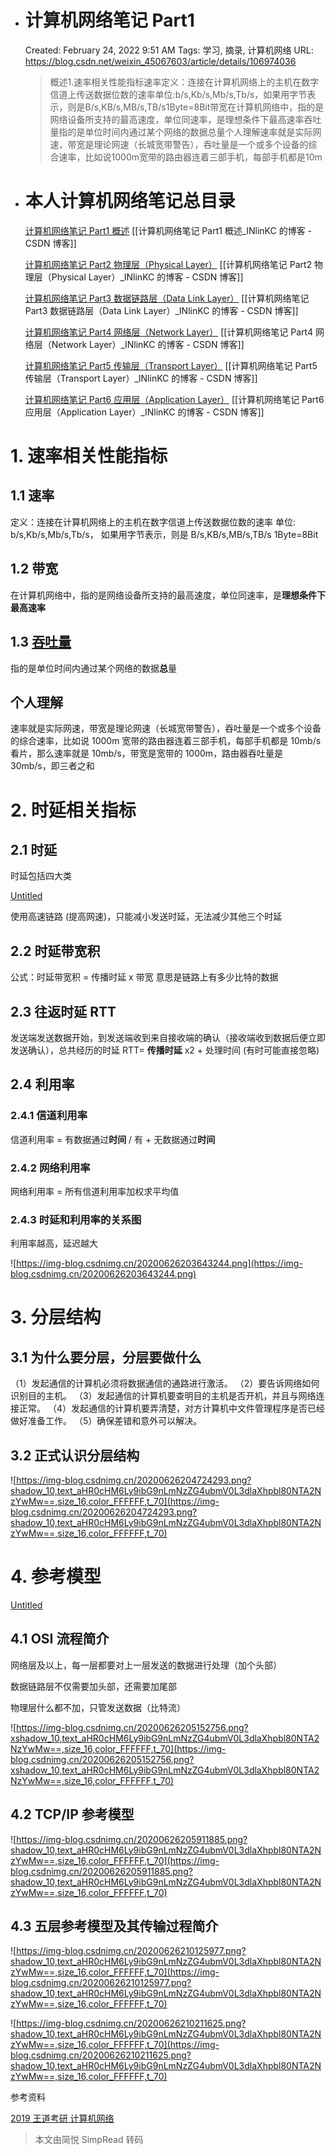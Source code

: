- # 计算机网络笔记 Part1
  
  Created: February 24, 2022 9:51 AM
  Tags: 学习, 摘录, 计算机网络
  URL: https://blog.csdn.net/weixin_45067603/article/details/106974036
  
  > 概述1.速率相关性能指标速率定义：连接在计算机网络上的主机在数字信道上传送数据位数的速率单位:b/s,Kb/s,Mb/s,Tb/s，如果用字节表示，则是B/s,KB/s,MB/s,TB/s1Byte=8Bit带宽在计算机网络中，指的是网络设备所支持的最高速度，单位同速率，是理想条件下最高速率吞吐量指的是单位时间内通过某个网络的数据总量个人理解速率就是实际网速，带宽是理论网速（长城宽带警告），吞吐量是一个或多个设备的综合速率，比如说1000m宽带的路由器连着三部手机，每部手机都是10m
  >
- # 本人计算机网络笔记总目录
  
  [计算机网络笔记 Part1 概述](https://blog.csdn.net/weixin_45067603/article/details/106974036)
   [[计算机网络笔记 Part1 概述_INlinKC 的博客 - CSDN 博客]]
  
  [计算机网络笔记 Part2 物理层（Physical Layer）](https://blog.csdn.net/weixin_45067603/article/details/106974965) 
   [[计算机网络笔记 Part2 物理层（Physical Layer）_INlinKC 的博客 - CSDN 博客]]
  
  [计算机网络笔记 Part3 数据链路层（Data Link Layer）](https://blog.csdn.net/weixin_45067603/article/details/106980441)
   [[计算机网络笔记 Part3 数据链路层（Data Link Layer）_INlinKC 的博客 - CSDN 博客]]
  
  [计算机网络笔记 Part4 网络层（Network Layer）](https://blog.csdn.net/weixin_45067603/article/details/106993253)
   [[计算机网络笔记 Part4 网络层（Network Layer）_INlinKC 的博客 - CSDN 博客]]
  
  [计算机网络笔记 Part5 传输层（Transport Layer）](https://blog.csdn.net/weixin_45067603/article/details/107034202)
   [[计算机网络笔记 Part5 传输层（Transport Layer）_INlinKC 的博客 - CSDN 博客]]
  
  [计算机网络笔记 Part6 应用层（Application Layer）](https://blog.csdn.net/weixin_45067603/article/details/107053479)
   [[计算机网络笔记 Part6 应用层（Application Layer）_INlinKC 的博客 - CSDN 博客]]
# 1. 速率相关性能指标
## 1.1 速率

定义：连接在计算机网络上的主机在数字信道上传送数据位数的速率
单位: b/s,Kb/s,Mb/s,Tb/s，
如果用字节表示，则是 B/s,KB/s,MB/s,TB/s
1Byte=8Bit
## 1.2 带宽

在计算机网络中，指的是网络设备所支持的最高速度，单位同速率，是**理想条件下最高速率**
## 1.3 [吞吐量](https://so.csdn.net/so/search?q=%E5%90%9E%E5%90%90%E9%87%8F&spm=1001.2101.3001.7020)

指的是单位时间内通过某个网络的数据**总**量
## 个人理解

速率就是实际网速，带宽是理论网速（长城宽带警告），吞吐量是一个或多个设备的综合速率，比如说 1000m 宽带的路由器连着三部手机，每部手机都是 10mb/s 看片，那么速率就是 10mb/s，带宽是宽带的 1000m，路由器吞吐量是 30mb/s，即三者之和
# 2. 时延相关指标
## 2.1 时延

时延包括四大类

[Untitled](https://www.notion.so/3e3df284c0604843a6c4b2157c4bf93f)

使用高速链路 (提高网速)，只能减小发送时延，无法减少其他三个时延
## 2.2 时延带宽积

公式：时延带宽积 = 传播时延 x 带宽
意思是链路上有多少比特的数据
## 2.3 往返时延 RTT

发送端发送数据开始，到发送端收到来自接收端的确认（接收端收到数据后便立即发送确认），总共经历的时延
RTT= **传播时延** x2 + 处理时间 (有时可能直接忽略)
## 2.4 利用率
### 2.4.1 信道利用率

信道利用率 = 有数据通过**时间** / 有 + 无数据通过**时间**
### 2.4.2 网络利用率

网络利用率 = 所有信道利用率加权求平均值
### 2.4.3 时延和利用率的关系图

利用率越高，延迟越大

![https://img-blog.csdnimg.cn/20200626203643244.png](https://img-blog.csdnimg.cn/20200626203643244.png)
# 3. 分层结构
## 3.1 为什么要分层，分层要做什么

（1）发起通信的计算机必须将数据通信的通路进行激活。
（2）要告诉网络如何识别目的主机。
（3）发起通信的计算机要查明目的主机是否开机，并且与网络连接正常。
（4）发起通信的计算机要弄清楚，对方计算机中文件管理程序是否已经做好准备工作。
（5）确保差错和意外可以解决。
## 3.2 正式认识分层结构

![https://img-blog.csdnimg.cn/20200626204724293.png?shadow_10,text_aHR0cHM6Ly9ibG9nLmNzZG4ubmV0L3dlaXhpbl80NTA2NzYwMw==,size_16,color_FFFFFF,t_70](https://img-blog.csdnimg.cn/20200626204724293.png?shadow_10,text_aHR0cHM6Ly9ibG9nLmNzZG4ubmV0L3dlaXhpbl80NTA2NzYwMw==,size_16,color_FFFFFF,t_70)
# 4. 参考模型

[Untitled](https://www.notion.so/b34a886045fa4c3fb232a411ebfb0960)
## 4.1 OSI 流程简介

网络层及以上，每一层都要对上一层发送的数据进行处理（加个头部）

数据链路层不仅需要加头部，还需要加尾部

物理层什么都不加，只管发送数据（比特流）

![https://img-blog.csdnimg.cn/20200626205152756.png?xshadow_10,text_aHR0cHM6Ly9ibG9nLmNzZG4ubmV0L3dlaXhpbl80NTA2NzYwMw==,size_16,color_FFFFFF,t_70](https://img-blog.csdnimg.cn/20200626205152756.png?xshadow_10,text_aHR0cHM6Ly9ibG9nLmNzZG4ubmV0L3dlaXhpbl80NTA2NzYwMw==,size_16,color_FFFFFF,t_70)
## 4.2 TCP/IP 参考模型

![https://img-blog.csdnimg.cn/20200626205911885.png?shadow_10,text_aHR0cHM6Ly9ibG9nLmNzZG4ubmV0L3dlaXhpbl80NTA2NzYwMw==,size_16,color_FFFFFF,t_70](https://img-blog.csdnimg.cn/20200626205911885.png?shadow_10,text_aHR0cHM6Ly9ibG9nLmNzZG4ubmV0L3dlaXhpbl80NTA2NzYwMw==,size_16,color_FFFFFF,t_70)
## 4.3 五层参考模型及其传输过程简介

![https://img-blog.csdnimg.cn/20200626210125977.png?shadow_10,text_aHR0cHM6Ly9ibG9nLmNzZG4ubmV0L3dlaXhpbl80NTA2NzYwMw==,size_16,color_FFFFFF,t_70](https://img-blog.csdnimg.cn/20200626210125977.png?shadow_10,text_aHR0cHM6Ly9ibG9nLmNzZG4ubmV0L3dlaXhpbl80NTA2NzYwMw==,size_16,color_FFFFFF,t_70)

![https://img-blog.csdnimg.cn/20200626210211625.png?shadow_10,text_aHR0cHM6Ly9ibG9nLmNzZG4ubmV0L3dlaXhpbl80NTA2NzYwMw==,size_16,color_FFFFFF,t_70](https://img-blog.csdnimg.cn/20200626210211625.png?shadow_10,text_aHR0cHM6Ly9ibG9nLmNzZG4ubmV0L3dlaXhpbl80NTA2NzYwMw==,size_16,color_FFFFFF,t_70)

参考资料

[2019 王道考研 计算机网络](https://www.bilibili.com/video/BV19E411D78Q?p=1)

> 本文由简悦 SimpRead 转码